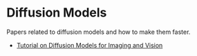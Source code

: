 # Diffusion Models

Papers related to diffusion models and how to make them faster.

- [Tutorial on Diffusion Models for Imaging and Vision](https://arxiv.org/pdf/2403.18103)
